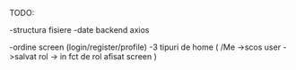 TODO:

-structura fisiere
-date backend axios


-ordine screen (login/register/profile)
-3 tipuri de home (
    /Me ->scos user ->salvat rol -> in fct de rol afisat screen
)